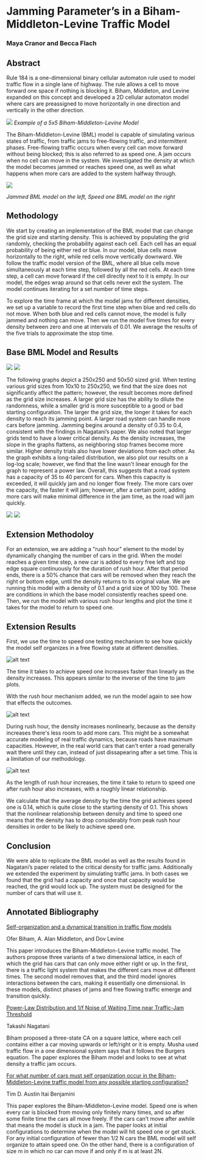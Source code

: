 #  Jamming Parameter’s in a Biham-Middleton-Levine Traffic Model
### Maya Cranor and Becca Flach

## Abstract 
Rule 184 is a one-dimensional binary cellular automaton rule used to model traffic flow in a single lane of highway. The rule allows a cell to move forward one space if nothing is blocking it. Biham, Middleton, and Levine expanded on this concept and developed a 2D cellular automaton model where cars are preassigned to move horizontally in one direction and vertically in the other direction.

![](images/bml_example.png)
*Example of a 5x5 Biham-Middleton-Levine Model*


The Biham-Middleton-Levine (BML) model is capable of simulating various states of traffic, from traffic jams to free-flowing traffic, and intermittent phases. Free-flowing traffic occurs when every cell can move forward without being blocked; this is also referred to as speed one. A jam occurs when no cell can move in the system. We investigated the density at which the model becomes jammed or reaches speed one, as well as what happens when more cars are added to the system halfway through.

![](images/bml_phases.png)

*Jammed BML model on the left, Speed one BML model on the right*

## Methodology

We start by creating an implementation of the BML model that can change the grid size and starting density. This is achieved by populating the grid randomly, checking the probability against each cell. Each cell has an equal probability of being either red or blue. In our model, blue cells move horizontally to the right, while red cells move vertically downward. We follow the traffic model version of the BML, where all blue cells move simultaneously at each time step, followed by all the red cells. At each time step, a cell can move forward if the cell directly next to it is empty. In our model, the edges wrap around so that cells never exit the system. The model continues iterating for a set number of time steps.

To explore the time frame at which the model jams for different densities, we set up a variable to record the first time step when blue and red cells do not move. When both blue and red cells cannot move, the model is fully jammed and nothing can move. Then we run the model five times for every density between zero and one at intervals of 0.01. We average the results of the five trials to approximate the stop time.

## Base BML Model and Results
![](images/250_den_final.png)
![](images/50_den_final.png)

The following graphs depict a 250x250 and 50x50 sized grid. When testing various grid sizes from 10x10 to 250x250, we find that the size does not significantly affect the pattern; however, the result becomes more defined as the grid size increases. A larger grid size has the ability to dilute the randomness, while a smaller grid is more susceptible to a good or bad starting configuration. The larger the grid size, the longer it takes for each density to reach its jamming point. A larger road system can handle more cars before jamming. Jamming begins around a density of 0.35 to 0.4, consistent with the findings in Nagatani’s paper. We also noted that larger grids tend to have a lower critical density. As the density increases, the slope in the graphs flattens, as neighboring stop frames become more similar. Higher density trials also have lower deviations from each other. As the graph exhibits a long-tailed distribution, we also plot our results on a log-log scale; however, we find that the line wasn't linear enough for the graph to represent a power law. Overall, this suggests that a road system has a capacity of 35 to 40 percent for cars. When this capacity is exceeded, it will quickly jam and no longer flow freely. The more cars over the capacity, the faster it will jam; however, after a certain point, adding more cars will make minimal difference in the jam time, as the road will jam quickly.

![](images/crit_den_final.png)
![](images/250_loglog.png)

## Extension Methodoloy

For an extension, we are adding a "rush hour" element to the model by dynamically changing the number of cars in the grid. When the model reaches a given time step, a new car is added to every free left and top edge square continuously for the duration of rush hour. After that period ends, there is a 50% chance that cars will be removed when they reach the right or bottom edge, until the density returns to its original value. We are running this model with a density of 0.1 and a grid size of 100 by 100. These are conditions in which the base model consistently reaches speed one. Then, we run the model with various rush hour lengths and plot the time it takes for the model to return to speed one.


## Extension Results

First, we use the time to speed one testing mechanism to see how quickly the model self organizes in a free flowing state at different densities.

![alt text](image-4.png)

The time it takes to achieve speed one increases faster than linearly as the density increases. This appears similar to the inverse of the time to jam plots. 

With the rush hour mechanism added, we run the model again to see how that effects the outcomes.

![alt text](image.png)

During rush hour, the density increases nonlinearly, because as the density increases there's less room to add more cars. This might be a somewhat accurate modeling of real traffic dynamics, because roads have maximum capacities. However, in the real world cars that can't enter a road generally wait there until they can, instead of just dissapearing after a set time. This is a limitation of our methodology. 


![alt text](image-5.png)

As the length of rush hour increases, the time it take to return to speed one after rush hour also increases, with a roughly linear relationship. 
 

We calculate that the average density by the time the grid achieves speed one is 0.14, which is quite close to the starting density of 0.1. This shows that the nonlinear relationship between density and time to speed one means that the density has to drop considerably from peak rush hour densities in order to be likely to achieve speed one. 
## Conclusion

We were able to replicate the BML model as well as the results found in Nagatani’s paper related to the critical density for traffic jams. Additionally we extended the experiment by simulating traffic jams. In both cases we found that the grid had a capacity and once that capacity would be reached, the grid would lock up. The system must be designed for the number of cars that will use it.

## Annotated Bibliography 

[Self-organization and a dynamical transition in traffic flow models](https://sci-hub.ru/https://journals.aps.org/pra/abstract/10.1103/PhysRevA.46.R6124)

Ofer Biham, A. Alan Middleton, and Dov Levine 

This paper introduces the Biham-Middleton-Levine traffic model. The authors propose three variants of a two dimensional lattice, in each of which the grid has cars that can only move either right or up. In the first, there is a traffic light system that makes the different cars move at different times. The second model removes that, and the third model ignores interactions between the cars, making it essentially one dimensional. In these models, distinct phases of jams and free flowing traffic emerge and transition quickly. 

[Power-Law Distribution and 1/f Noise of Waiting Time near Traffic-Jam Threshold](https://sci-hub.ru/https://journals.jps.jp/doi/10.1143/JPSJ.62.2533)

Takashi Nagatani

Biham proposed a three-state CA on a square lattice, where each cell contains either a car moving upwards or left/right or it is empty. Musha used traffic flow in a one dimensional system says that it follows the Burgers equation. The paper explores the Biham model and looks to see at what density a traffic jam occurs.

[For what number of cars must self organization occur in the Biham-Middleton-Levine traffic model from any possible starting configuration?](https://arxiv.org/abs/math/0607759)

Tim D. Austin Itai Benjamini

This paper explores the Biham-Middleton-Levine model. Speed one is when every car is blocked from moving only finitely many times, and so after some finite time the cars all move freely. If the cars can’t move after awhile that means the model is stuck in a jam. The paper looks at initial configurations to determine when the model will hit speed one or get stuck. For any initial configuration of fewer than 1/2 N cars the BML model will self organize to attain speed one. On the other hand, there is a configuration of size m in which no car can move if and only if m is at least 2N.
